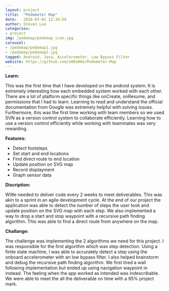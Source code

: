 ```yaml
---
layout: project
title:  "Pedometer Map"
date:   2016-03-01 12:34:56
author: Steven Luo
categories:
- project
img: /pedomap/pedomap_icon.jpg
carousel:
- /pedomap/pedomap1.jpg
- /pedomap/pedomap2.jpg
tagged: Android, Java, Accelerometer, Low Bypass Filter
website: https://github.com/o00o00o/Pedometer-Map
---
```

**Learn:**

This was the first time that I have developed on the android system. It is extremely interesting how each embedded system worked with each other. There are a lot of platform specific things like onCreate, onResume, and permissions that I had to learn. Learning to read and understand the official documentation from Google was extremely helpful with solving issues. Furthermore, this was the first time working with team members so we used SVN as a version control system to collaborate efficiently. Learning how to use a version control efficiently while working with teammates was very rewarding.

**Features:**

* Detect footsteps
* Set start and end locations
* Find direct route to end location
* Update position on SVG map
* Record displayment
* Graph sensor data

**Discription:**

WWe needed to deliver code every 2 weeks to meet deliverables. This was akin to a sprint in an agile development cycle. At the end of our project the application was able to detect the number of steps the user took and update position on the SVG map with each step. We also implemented a way to drop a start and stop waypoint with a recursive path finding algorithm. This was able to find a direct route from anywhere on the map.

**Challange:**

The challenge was implementing the 2 algorithms we need for this project. I was responsible for the first algorithm which was step detection. Using a finite state machine, I was able to accurately detect a step using the onboard accelerometer with an low bypass filter. I also helped brainstorm and debug the recursive path finding algorithm. We first tired a wall following implementation but ended up using navigation waypoint in instead. The feeling when the app worked as intended was indescribable. We were able to meet the all the deliverable on time with a 95% project mark.
